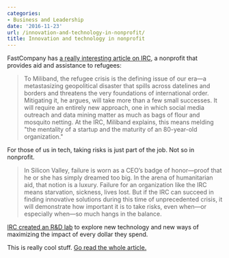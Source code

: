 ```yaml
---
categories:
- Business and Leadership
date: '2016-11-23'
url: /innovation-and-technology-in-nonprofit/
title: Innovation and technology in nonprofit
---
```


FastCompany has [a really interesting article on IRC](https://www.fastcompany.com/3065447/how-a-visionary-aid-organization-is-using-technology-to-help-refugees), a nonprofit that provides aid and assistance to refugees:

> To Miliband, the refugee crisis is the defining issue of our era—a metastasizing geopolitical disaster that spills across datelines and borders and threatens the very foundations of international order. Mitigating it, he argues, will take more than a few small successes. It will require an entirely new approach, one in which social media outreach and data mining matter as much as bags of flour and mosquito netting. At the IRC, Miliband explains, this means melding "the mentality of a startup and the maturity of an 80-year-old organization."

For those of us in tech, taking risks is just part of the job. Not so in nonprofit.

> In Silicon Valley, failure is worn as a CEO’s badge of honor—proof that he or she has simply dreamed too big. In the arena of humanitarian aid, that notion is a luxury. Failure for an organization like the IRC means starvation, sickness, lives lost. But if the IRC can succeed in finding innovative solutions during this time of unprecedented crisis, it will demonstrate how important it is to take risks, even when—or especially when—so much hangs in the balance.

[IRC created an R&D lab](https://www.rescue.org/airbel-center) to explore new technology and new ways of maximizing the impact of every dollar they spend.

This is really cool stuff. [Go read the whole article.](https://www.fastcompany.com/3065447/how-a-visionary-aid-organization-is-using-technology-to-help-refugees)
